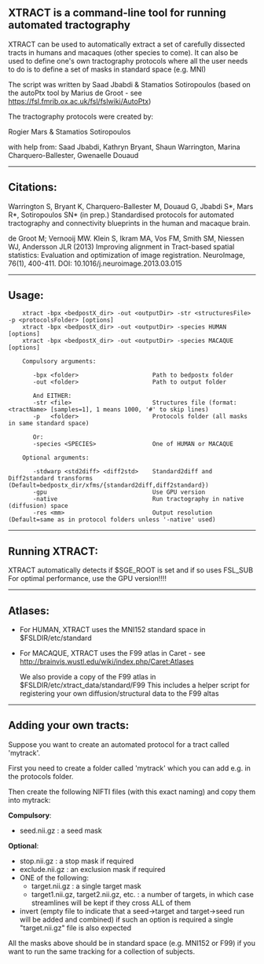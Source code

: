 

## XTRACT is a command-line tool for running automated tractography

XTRACT can be used to automatically extract a set of carefully dissected tracts in humans and macaques (other 
species to come). It can also be used to define one's own tractography protocols where all the user needs to do is to 
define a set of masks in standard space (e.g. MNI)

The script was written by Saad Jbabdi & Stamatios Sotiropoulos
(based on the autoPtx tool by Marius de Groot - see https://fsl.fmrib.ox.ac.uk/fsl/fslwiki/AutoPtx)

The tractography protocols were created by:

Rogier Mars & Stamatios Sotiropoulos

with help from:
Saad Jbabdi, Kathryn Bryant, Shaun Warrington, Marina Charquero-Ballester, Gwenaelle Douaud


---------------------------------------------------------------------

## Citations:


Warrington S, Bryant K, Charquero-Ballester M, Douaud G, Jbabdi S*, Mars R*, Sotiropoulos SN* (in prep.)
Standardised protocols for automated tractography and connectivity blueprints in the human and macaque brain.

de Groot M; Vernooij MW. Klein S, Ikram MA, Vos FM, Smith SM, Niessen WJ, Andersson JLR (2013)
Improving alignment in Tract-based spatial statistics: Evaluation and optimization of image registration.
NeuroImage, 76(1), 400-411. DOI: 10.1016/j.neuroimage.2013.03.015


---------------------------------------------------------------------

## Usage: 
```
    xtract -bpx <bedpostX_dir> -out <outputDir> -str <structuresFile> -p <protocolsFolder> [options]
    xtract -bpx <bedpostX_dir> -out <outputDir> -species HUMAN [options]
    xtract -bpx <bedpostX_dir> -out <outputDir> -species MACAQUE [options]

    Compulsory arguments:

       -bpx <folder>                     Path to bedpostx folder
       -out <folder>                     Path to output folder
       
       And EITHER:
       -str <file>                       Structures file (format: <tractName> [samples=1], 1 means 1000, '#' to skip lines)
       -p   <folder>                     Protocols folder (all masks in same standard space)

       Or:
       -species <SPECIES>                One of HUMAN or MACAQUE

    Optional arguments:

       -stdwarp <std2diff> <diff2std>    Standard2diff and Diff2standard transforms (Default=bedpostx_dir/xfms/{standard2diff,diff2standard}) 
       -gpu                              Use GPU version 
       -native                           Run tractography in native (diffusion) space
       -res <mm>                         Output resolution (Default=same as in protocol folders unless '-native' used)
```
---------------------------------------------------------------------

## Running XTRACT:
  XTRACT automatically detects if $SGE_ROOT is set and if so uses FSL_SUB 
  For optimal performance, use the GPU version!!!! 

---------------------------------------------------------------------

## Atlases:

- For HUMAN, XTRACT uses the MNI152 standard space in $FSLDIR/etc/standard

- For MACAQUE, XTRACT uses the F99 atlas in Caret - see http://brainvis.wustl.edu/wiki/index.php/Caret:Atlases
  
  We also provide a copy of the F99 atlas in $FSLDIR/etc/xtract_data/standard/F99
  This includes a helper script for registering your own diffusion/structural data to the F99 altas

---------------------------------------------------------------------

## Adding your own tracts:

Suppose you want to create an automated protocol for a tract called 'mytrack'.  

First you need to create a folder called 'mytrack' which you can add e.g. in the protocols folder. 

Then create the following NIFTI files (with this exact naming) and copy them into mytrack:

**Compulsory**:
- seed.nii.gz : a seed mask 

**Optional**:
- stop.nii.gz    : a stop mask if required
- exclude.nii.gz : an exclusion mask if required
- ONE of the following:
  - target.nii.gz  :  a single target mask  
  - target1.nii.gz, target2.nii.gz, etc. : a number of targets, in which case streamlines will be kept if they cross ALL of them
- invert (empty file to indicate that a seed->target and target->seed run will be added and combined)
  if such an option is required a single "target.nii.gz" file is also expected 

All the masks above should be in standard space (e.g. MNI152 or F99) if you want to run the same tracking for a collection of subjects.


